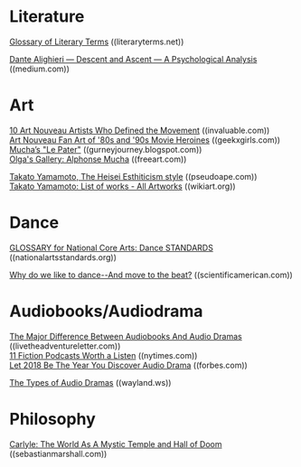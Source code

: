 # Literature
[Glossary of Literary Terms](https://literaryterms.net/glossary-of-literary-terms/) ((literaryterms.net))  

[Dante Alighieri — Descent and Ascent — A Psychological Analysis](https://medium.com/swlh/dante-alighieri-descent-and-ascent-a-psychological-analysis-bf66f01020ea) ((medium.com))  


# Art
[10 Art Nouveau Artists Who Defined the Movement](https://www.invaluable.com/blog/art-nouveau-artists/) ((invaluable.com))  
[Art Nouveau Fan Art of '80s and '90s Movie Heroines](http://geekxgirls.com/article.php?ID=5191) ((geekxgirls.com))  
[Mucha’s "Le Pater"](http://gurneyjourney.blogspot.com/2011/03/muchas-le-pater.html) ((gurneyjourney.blogspot.com))  
[Olga's Gallery: Alphonse Mucha](https://www.freeart.com/gallery/m/mucha/mucha.html) ((freeart.com))  

[Takato Yamamoto, The Heisei Esthiticism style](http://pseudoape.com/2011/09/ei-etakato-yamamoto-the-heissthiticism-style-warning-image-heavy/) ((pseudoape.com))  
[Takato Yamamoto: List of works - All Artworks](https://www.wikiart.org/en/takato-yamamoto/all-works#!#filterName:all-paintings-chronologically,resultType:masonry) ((wikiart.org))  


# Dance
[GLOSSARY for National Core Arts: Dance STANDARDS](https://www.nationalartsstandards.org/sites/default/files/NCCAS%20GLOSSARY%20for%20Dance%20Standards%20-%20new%20copyright%20info.pdf) ((nationalartsstandards.org))  

[Why do we like to dance--And move to the beat?](https://www.scientificamerican.com/article/experts-dance/?redirect=1) ((scientificamerican.com))  

# Audiobooks/Audiodrama
[The Major Difference Between Audiobooks And Audio Dramas](https://www.livetheadventureletter.com/audio-learning/difference-audiobooks-audio-dramas/) ((livetheadventureletter.com))  
[11 Fiction Podcasts Worth a Listen](https://www.nytimes.com/2016/11/13/arts/fiction-rising-podcasts-grow-dramatic.html) ((nytimes.com))  
[Let 2018 Be The Year You Discover Audio Drama](https://www.forbes.com/sites/sarahrheawerner/2018/02/05/let-2018-be-the-year-you-discover-audio-drama/#2078103d3595) ((forbes.com))  

[The Types of Audio Dramas](https://www.wayland.ws/types-audio-dramas/) ((wayland.ws))  

# Philosophy
[Carlyle: The World As A Mystic Temple and Hall of Doom](http://sebastianmarshall.com/carlyle-the-world-as-a-mystic-temple-and-hall-of-doom) ((sebastianmarshall.com))  

